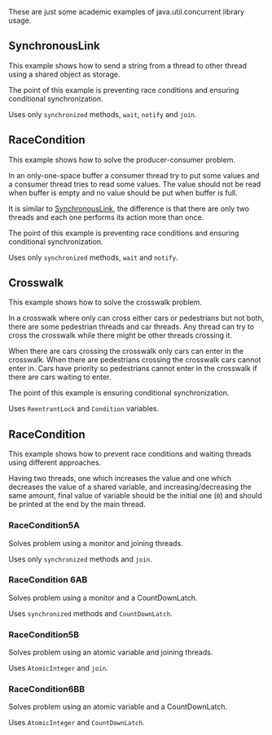 These are just some academic examples of java.util.concurrent library usage.

## SynchronousLink

This example shows how to send a string from a thread to other thread using a shared object as storage.

The point of this example is preventing race conditions and ensuring conditional synchronization.

Uses only ```synchronized``` methods, ```wait```, ```notify``` and ```join```.

## RaceCondition

This example shows how to solve the producer-consumer problem. 

In an only-one-space buffer a consumer thread try to put some values and a consumer thread tries to read some values. The value should not be read when buffer is empty and no value should be put when buffer is full.

It is similar to [SynchronousLink][1], the difference is that there are only two threads and each one performs its action more than once.

The point of this example is preventing race conditions and ensuring 
conditional synchronization.

Uses only ```synchronized``` methods, ```wait``` and ```notify```.

## Crosswalk

This example shows how to solve the crosswalk problem.

In a crosswalk where only can cross either cars or pedestrians but not both, there are some pedestrian threads and car threads. Any thread can try to cross the crosswalk while there might be other threads crossing it.

When there are cars crossing the crosswalk only cars can enter in the crosswalk. When there are pedestrians crossing the crosswalk cars cannot enter in. Cars have priority so pedestrians cannot enter in the crosswalk if there are cars waiting to enter.

The point of this example is ensuring conditional synchronization.

Uses ```ReentrantLock``` and ```Condition``` variables.

## RaceCondition

This example shows how to prevent race conditions and waiting threads using different approaches.

Having two threads, one which increases the value and one which decreases the value of a shared variable, and increasing/decreasing the same amount, final value of variable should be the initial one (```0```) and should be printed at the end by the main thread.

### RaceCondition5A

Solves problem using a monitor and joining threads.

Uses only ```synchronized``` methods and ```join```.

### RaceCondition 6AB

Solves problem using a monitor and a CountDownLatch.

Uses ```synchronized``` methods and ```CountDownLatch```.

### RaceCondition5B

Solves problem using an atomic variable and joining threads.

Uses ```AtomicInteger``` and ```join```.

### RaceCondition6BB

Solves problem using an atomic variable and a CountDownLatch.

Uses ```AtomicInteger``` and ```CountDownLatch```.

[1]: #synchronouslink "Synchronous Link"